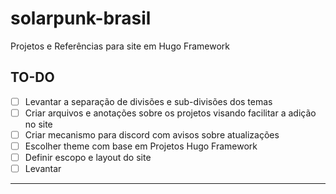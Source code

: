 # solarpunk-brasil

Projetos e Referências para site em Hugo Framework

## TO-DO

- [ ] Levantar a separação de divisões e sub-divisões dos temas
- [ ] Criar arquivos e anotações sobre os projetos visando facilitar a adição no site
- [ ] Criar mecanismo para discord com avisos sobre atualizações
- [ ] Escolher theme com base em Projetos Hugo Framework
- [ ] Definir escopo e layout do site
- [ ] Levantar 

---
